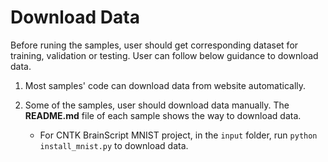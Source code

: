 # Download Data

Before runing the samples, user should get corresponding dataset for training, validation or testing. User can follow below guidance to download data.

1. Most samples' code can download data from website automatically.

2. Some of the samples, user should download data manually. The **README.md** file of each sample shows the way to download data.

   - For CNTK BrainScript MNIST project, in the `input` folder, run `python install_mnist.py` to download data.